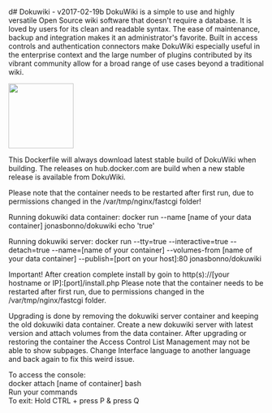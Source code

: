 d# Dokuwiki - v2017-02-19b
DokuWiki is a simple to use and highly versatile Open Source wiki software that doesn't require a database. 
It is loved by users for its clean and readable syntax. 
The ease of maintenance, backup and integration makes it an administrator's favorite. 
Built in access controls and authentication connectors make DokuWiki especially useful in the enterprise context 
and the large number of plugins contributed by its vibrant community allow for a broad range of use cases beyond a traditional wiki. 

<img src="https://www.dokuwiki.org/_media/wiki:dokuwiki-128.png" width="128" height="128">

This Dockerfile will always download latest stable build of DokuWiki when building.
The releases on hub.docker.com are build when a new stable release is available from DokuWiki.

Please note that the container needs to be restarted after first run, due to permissions changed in the /var/tmp/nginx/fastcgi folder!

Running dokuwiki data container:
docker run --name [name of your data container] jonasbonno/dokuwiki echo 'true'

Running dokuwiki server:
docker run --tty=true --interactive=true --detach=true --name=[name of your container] --volumes-from [name of your data container] --publish=[port on your host]:80 jonasbonno/dokuwiki

Important! After creation complete install by goin to http(s)://[your hostname or IP]:[port]/install.php
Please note that the container needs to be restarted after first run, due to permissions changed in the /var/tmp/nginx/fastcgi folder.

Upgrading is done by removing the dokuwiki server container and keeping the old dokuwiki data container.
Create a new dokuwiki server with latest version and attach volumes from the data container.
After upgrading or restoring the container the Access Control List Management may not be able to show subpages.
Change Interface language to another language and back again to fix this weird issue.

To access the console:
</br>docker attach [name of container] bash
</br>Run your commands
</br>To exit: Hold CTRL + press P & press Q
